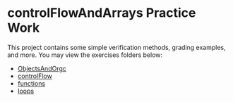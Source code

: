 <h1>controlFlowAndArrays Practice Work</h1>

This project contains some simple verification methods, grading examples, and more.
You may view the exercises folders below:
- <a href="https://github.com/charlesknapp/controlFlowAndArrays/tree/main/exercises/ObjectsAndOrgc">ObjectsAndOrgc</a>
- <a href="https://github.com/charlesknapp/controlFlowAndArrays/tree/main/exercises/controlFlow">controlFlow</a>
- <a href="https://github.com/charlesknapp/controlFlowAndArrays/tree/main/exercises/functions">functions</a>
- <a href="https://github.com/charlesknapp/controlFlowAndArrays/tree/main/exercises/loops">loops</a>
